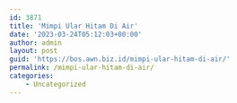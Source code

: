 ```yaml
---
id: 3871
title: 'Mimpi Ular Hitam Di Air'
date: '2023-03-24T05:12:03+00:00'
author: admin
layout: post
guid: 'https://bos.awn.biz.id/mimpi-ular-hitam-di-air/'
permalink: /mimpi-ular-hitam-di-air/
categories:
    - Uncategorized
---
```


